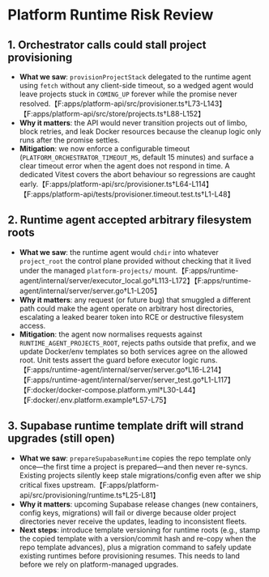 # Platform Runtime Risk Review

## 1. Orchestrator calls could stall project provisioning
- **What we saw**: `provisionProjectStack` delegated to the runtime agent using `fetch` without any client-side timeout, so a wedged agent would leave projects stuck in `COMING_UP` forever while the promise never resolved.【F:apps/platform-api/src/provisioner.ts†L73-L143】【F:apps/platform-api/src/store/projects.ts†L88-L152】
- **Why it matters**: the API would never transition projects out of limbo, block retries, and leak Docker resources because the cleanup logic only runs after the promise settles.
- **Mitigation**: we now enforce a configurable timeout (`PLATFORM_ORCHESTRATOR_TIMEOUT_MS`, default 15 minutes) and surface a clear timeout error when the agent does not respond in time. A dedicated Vitest covers the abort behaviour so regressions are caught early.【F:apps/platform-api/src/provisioner.ts†L64-L114】【F:apps/platform-api/tests/provisioner.timeout.test.ts†L1-L48】

## 2. Runtime agent accepted arbitrary filesystem roots
- **What we saw**: the runtime agent would `chdir` into whatever `project_root` the control plane provided without checking that it lived under the managed `platform-projects/` mount.【F:apps/runtime-agent/internal/server/executor_local.go†L113-L172】【F:apps/runtime-agent/internal/server/server.go†L1-L205】
- **Why it matters**: any request (or future bug) that smuggled a different path could make the agent operate on arbitrary host directories, escalating a leaked bearer token into RCE or destructive filesystem access.
- **Mitigation**: the agent now normalises requests against `RUNTIME_AGENT_PROJECTS_ROOT`, rejects paths outside that prefix, and we update Docker/env templates so both services agree on the allowed root. Unit tests assert the guard before executor logic runs.【F:apps/runtime-agent/internal/server/server.go†L16-L214】【F:apps/runtime-agent/internal/server/server_test.go†L1-L117】【F:docker/docker-compose.platform.yml†L30-L44】【F:docker/.env.platform.example†L57-L75】

## 3. Supabase runtime template drift will strand upgrades (still open)
- **What we saw**: `prepareSupabaseRuntime` copies the repo template only once—the first time a project is prepared—and then never re-syncs. Existing projects silently keep stale migrations/config even after we ship critical fixes upstream.【F:apps/platform-api/src/provisioning/runtime.ts†L25-L81】
- **Why it matters**: upcoming Supabase release changes (new containers, config keys, migrations) will fail or diverge because older project directories never receive the updates, leading to inconsistent fleets.
- **Next steps**: introduce template versioning for runtime roots (e.g., stamp the copied template with a version/commit hash and re-copy when the repo template advances), plus a migration command to safely update existing runtimes before provisioning resumes. This needs to land before we rely on platform-managed upgrades.
